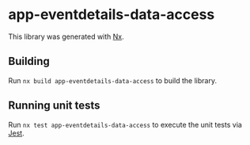 # app-eventdetails-data-access

This library was generated with [Nx](https://nx.dev).

## Building

Run `nx build app-eventdetails-data-access` to build the library.

## Running unit tests

Run `nx test app-eventdetails-data-access` to execute the unit tests via [Jest](https://jestjs.io).
